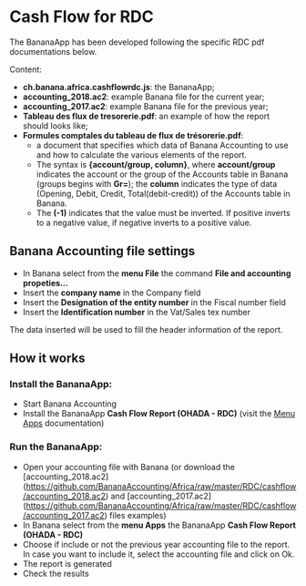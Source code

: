 # Cash Flow for RDC

The BananaApp has been developed following the specific RDC pdf documentations below.

Content:

* **ch.banana.africa.cashflowrdc.js**: the BananaApp;
* **accounting_2018.ac2**: example Banana file for the current year;
* **accounting_2017.ac2**: example Banana file for the previous year;
* **Tableau des flux de tresorerie.pdf**: an example of how the report should looks like;
* **Formules comptales du tableau de flux de trésorerie.pdf**:
	* a document that specifies which data of Banana Accounting to use and how to calculate the various elements of the report.
	* The syntax is **{account/group, column}**, where **account/group** indicates the account or the group of the Accounts table in Banana (groups begins with **Gr=**); the **column** indicates the type of data (Opening, Debit, Credit, Total(debit-credit)) of the Accounts table in Banana.
	* The **(-1)** indicates that the value must be inverted. If positive inverts to a negative value, if negative inverts to a positive value.

## Banana Accounting file settings
* In Banana select from the **menu File** the command **File and accounting propeties...**
* Insert the **company name** in the Company field
* Insert the **Designation of the entity number** in the Fiscal number field
* Insert the **Identification number** in the Vat/Sales tex number

The data inserted will be used to fill the header information of the report.

## How it works

### Install the BananaApp:
* Start Banana Accounting
* Install the BananaApp **Cash Flow Report (OHADA - RDC)** (visit the [Menu Apps](https://www.banana.ch/doc9/en/node/7709) documentation)

### Run the BananaApp:
* Open your accounting file with Banana (or download the [accounting_2018.ac2] (https://github.com/BananaAccounting/Africa/raw/master/RDC/cashflow/accounting_2018.ac2) and [accounting_2017.ac2] (https://github.com/BananaAccounting/Africa/raw/master/RDC/cashflow/accounting_2017.ac2) files examples)
* In Banana select from the **menu Apps** the BananaApp **Cash Flow Report (OHADA - RDC)** 
* Choose if include or not the previous year accounting file to the report. In case you want to include it, select the accounting file and click on Ok.
* The report is generated
* Check the results
